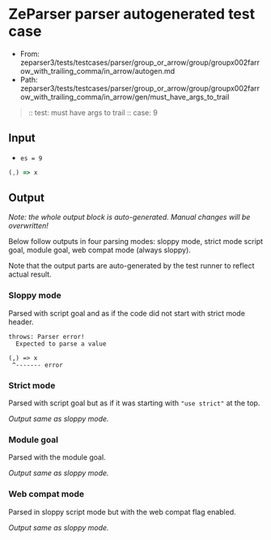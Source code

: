 # ZeParser parser autogenerated test case

- From: zeparser3/tests/testcases/parser/group_or_arrow/group/groupx002farrow_with_trailing_comma/in_arrow/autogen.md
- Path: zeparser3/tests/testcases/parser/group_or_arrow/group/groupx002farrow_with_trailing_comma/in_arrow/gen/must_have_args_to_trail

> :: test: must have args to trail
> :: case: 9

## Input

- `es = 9`

`````js
(,) => x
`````

## Output

_Note: the whole output block is auto-generated. Manual changes will be overwritten!_

Below follow outputs in four parsing modes: sloppy mode, strict mode script goal, module goal, web compat mode (always sloppy).

Note that the output parts are auto-generated by the test runner to reflect actual result.

### Sloppy mode

Parsed with script goal and as if the code did not start with strict mode header.

`````
throws: Parser error!
  Expected to parse a value

(,) => x
 ^------- error
`````

### Strict mode

Parsed with script goal but as if it was starting with `"use strict"` at the top.

_Output same as sloppy mode._

### Module goal

Parsed with the module goal.

_Output same as sloppy mode._

### Web compat mode

Parsed in sloppy script mode but with the web compat flag enabled.

_Output same as sloppy mode._
